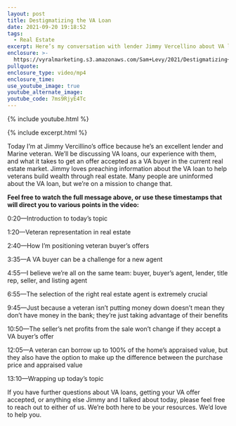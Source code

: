 ```yaml
---
layout: post
title: Destigmatizing the VA Loan
date: 2021-09-20 19:18:52
tags:
  - Real Estate
excerpt: Here’s my conversation with lender Jimmy Vercellino about VA loans.
enclosure: >-
  https://vyralmarketing.s3.amazonaws.com/Sam+Levy/2021/Destigmatizing+the+VA+Loan+(1).mp4
pullquote:
enclosure_type: video/mp4
enclosure_time:
use_youtube_image: true
youtube_alternate_image:
youtube_code: 7ms9RjyE4Tc
---
```

{% include youtube.html %}

{% include excerpt.html %}

Today I’m at Jimmy Vercillino’s office because he’s an excellent lender and Marine veteran. We’ll be discussing VA loans, our experience with them, and what it takes to get an offer accepted as a VA buyer in the current real estate market. Jimmy loves preaching information about the VA loan to help veterans build wealth through real estate. Many people are uninformed about the VA loan, but we’re on a mission to change that.&nbsp;

**Feel free to watch the full message above, or use these timestamps that will direct you to various points in the video:**

0:20—Introduction to today’s topic

1:20—Veteran representation in real estate

2:40—How I’m positioning veteran buyer’s offers

3:35—A VA buyer can be a challenge for a new agent

4:55—I believe we’re all on the same team: buyer, buyer’s agent, lender, title rep, seller, and listing agent&nbsp;

6:55—The selection of the right real estate agent is extremely crucial

9:45—Just because a veteran isn’t putting money down doesn’t mean they don’t have money in the bank; they’re just taking advantage of their benefits

10:50—The seller’s net profits from the sale won’t change if they accept a VA buyer’s offer

12:05—A veteran can borrow up to 100% of the home’s appraised value, but they also have the option to make up the difference between the purchase price and appraised value

13:10—Wrapping up today’s topic

If you have further questions about VA loans, getting your VA offer accepted, or anything else Jimmy and I talked about today, please feel free to reach out to either of us. We’re both here to be your resources. We’d love to help you.
